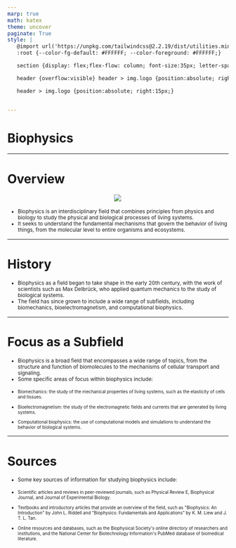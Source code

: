 ```yaml
---
marp: true
math: katex
theme: uncover
paginate: True
style: |
   @import url('https://unpkg.com/tailwindcss@2.2.19/dist/utilities.min.css');
   :root {--color-fg-default: #FFFFFF; --color-foreground: #FFFFFF;}

   section {display: flex;flex-flow: column; font-size:35px; letter-spacing:1.4px;}

   header {overflow:visible} header > img.logo {position:absolute; right:15px;}

   header > img.logo {position:absolute; right:15px;}


---
```

<!-- backgroundImage: url('backgrounds/aaabstract.png') -->
<!-- _class: lead -->

 # Biophysics

---
<style scoped>p,li {font-size:0.88em}</style>

 # Overview
<div style="display: flex; flex: 1 1 auto; flex-flow: row; min-height: 0"><div style="display: flex; flex: 1 1 auto; justify-content: center;min-height:0;min-width:0; margin-bottom:0.1em;;margin-right:0.15em">
<img style='object-fit: contain; max-height:100%; max-width:100%; background-color: rgba(0,0,0,0);' src='https://upload.wikimedia.org/wikipedia/commons/9/94/Protein_translation.gif'/>
</div>
</div>

- Biophysics is an interdisciplinary field that combines principles from physics and biology to study the physical and biological processes of living systems.
- It seeks to understand the fundamental mechanisms that govern the behavior of living things, from the molecular level to entire organisms and ecosystems.

---
<style scoped>p,li {font-size:0.92em}</style>

 # History
- Biophysics as a field began to take shape in the early 20th century, with the work of scientists such as Max Delbrück, who applied quantum mechanics to the study of biological systems.
- The field has since grown to include a wide range of subfields, including biomechanics, bioelectromagnetism, and computational biophysics.


---
<style scoped>p,li {font-size:0.80em}</style>

 # **Focus as a Subfield**
- Biophysics is a broad field that encompasses a wide range of topics, from the structure and function of biomolecules to the mechanisms of cellular transport and signaling.
- Some specific areas of focus within biophysics include:

+ Biomechanics: the study of the mechanical properties of living systems, such as the elasticity of cells and tissues.

+ Bioelectromagnetism: the study of the electromagnetic fields and currents that are generated by living systems.

+ Computational biophysics: the use of computational models and simulations to understand the behavior of biological systems.


---
<style scoped>p,li {font-size:0.84em}</style>

 # Sources

- Some key sources of information for studying biophysics include:

+ Scientific articles and reviews in peer-reviewed journals, such as Physical Review E, Biophysical Journal, and Journal of Experimental Biology.

+ Textbooks and introductory articles that provide an overview of the field, such as "Biophysics: An Introduction" by John L. Riddell and "Biophysics: Fundamentals and Applications" by K. M. Liew and J. T. L. Tan.

+ Online resources and databases, such as the Biophysical Society's online directory of researchers and institutions, and the National Center for Biotechnology Information's PubMed database of biomedical literature.